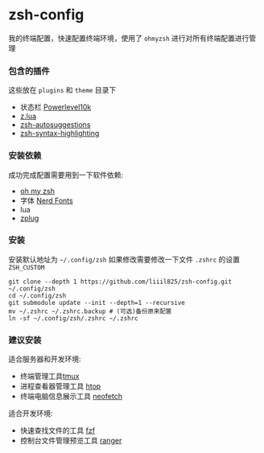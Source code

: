 # zsh-config
我的终端配置，快速配置终端环境，使用了 `ohmyzsh` 进行对所有终端配置进行管理

### 包含的插件
这些放在 `plugins` 和 `theme` 目录下
- 状态栏 [Powerlevel10k](https://github.com/romkatv/powerlevel10k)
- [z.lua](https://github.com/skywind3000/z.lua)
- [zsh-autosuggestions](https://github.com/zsh-users/zsh-autosuggestions)
- [zsh-syntax-highlighting](https://github.com/zsh-users/zsh-syntax-highlighting.git)

### 安装依赖
成功完成配置需要用到一下软件依赖:
- [oh my zsh](https://github.com/ohmyzsh/ohmyzsh)
- 字体 [Nerd Fonts](https://github.com/ryanoasis/nerd-fonts)
- lua
- [zplug](https://github.com/zplug/zplug) 

### 安装
安装默认地址为 `~/.config/zsh`
如果修改需要修改一下文件 `.zshrc` 的设置 `ZSH_CUSTOM` 

```
git clone --depth 1 https://github.com/liiil825/zsh-config.git ~/.config/zsh
cd ~/.config/zsh
git submodule update --init --depth=1 --recursive
mv ~/.zshrc ~/.zshrc.backup # (可选)备份原来配置
ln -sf ~/.config/zsh/.zshrc ~/.zshrc
```

### 建议安装
适合服务器和开发环境:
- 终端管理工具[tmux](https://github.com/tmux/tmux#installation)
- 进程查看器管理工具 [htop](https://github.com/htop-dev/htop#build-instructions)
- 终端电脑信息展示工具 [neofetch]()

适合开发环境:
- 快速查找文件的工具 [fzf](https://github.com/junegunn/fzf#installation)
- 控制台文件管理预览工具 [ranger](https://github.com/ranger/ranger#installing)
